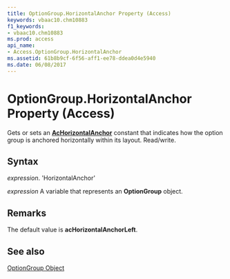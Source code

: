 ```yaml
---
title: OptionGroup.HorizontalAnchor Property (Access)
keywords: vbaac10.chm10883
f1_keywords:
- vbaac10.chm10883
ms.prod: access
api_name:
- Access.OptionGroup.HorizontalAnchor
ms.assetid: 61b8b9cf-6f56-aff1-ee78-ddea0d4e5940
ms.date: 06/08/2017
---
```



# OptionGroup.HorizontalAnchor Property (Access)

Gets or sets an  **[AcHorizontalAnchor](Access.AcHorizontalAnchor.md)** constant that indicates how the option group is anchored horizontally within its layout. Read/write.


## Syntax

 _expression_. 'HorizontalAnchor'

 _expression_ A variable that represents an **OptionGroup** object.


## Remarks

The default value is  **acHorizontalAnchorLeft**.


## See also


[OptionGroup Object](Access.OptionGroup.md)

